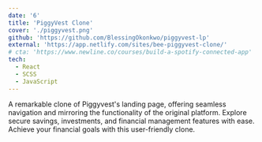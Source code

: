 ```yaml
---
date: '6'
title: 'PiggyVest Clone'
cover: './piggyvest.png'
github: 'https://github.com/BlessingOkonkwo/piggyvest-lp'
external: 'https://app.netlify.com/sites/bee-piggyvest-clone/'
# cta: 'https://www.newline.co/courses/build-a-spotify-connected-app'
tech:
  - React
  - SCSS
  - JavaScript
---
```


A remarkable clone of Piggyvest's landing page, offering seamless navigation and mirroring the functionality of the original platform. Explore secure savings, investments, and financial management features with ease. Achieve your financial goals with this user-friendly clone.
